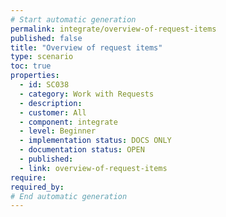 ```yaml
---
# Start automatic generation
permalink: integrate/overview-of-request-items
published: false
title: "Overview of request items"
type: scenario
toc: true
properties:
  - id: SC038
  - category: Work with Requests
  - description:
  - customer: All
  - component: integrate
  - level: Beginner
  - implementation status: DOCS ONLY
  - documentation status: OPEN
  - published:
  - link: overview-of-request-items
require:
required_by:
# End automatic generation
---
```

